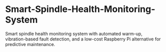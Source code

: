 # Smart-Spindle-Health-Monitoring-System
Smart spindle health monitoring system with automated warm-up, vibration-based fault detection, and a low-cost Raspberry Pi alternative for predictive maintenance.
